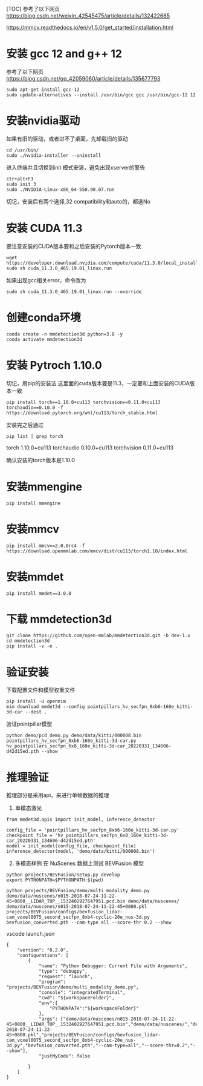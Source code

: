 [TOC] 
参考了以下网页
https://blog.csdn.net/weixin_42545475/article/details/132422665

https://mmcv.readthedocs.io/en/v1.5.0/get_started/installation.html

# 安装 gcc 12 and g++ 12
参考了以下网页
https://blog.csdn.net/qq_42059060/article/details/135677793
```
sudo apt-get install gcc-12
sudo update-alternatives --install /usr/bin/gcc gcc /usr/bin/gcc-12 12
``` 

# 安装nvidia驱动
如果有旧的驱动，或者进不了桌面，先卸载旧的驱动
```
cd /usr/bin/
sudo ./nvidia-installer --uninstall
```
进入终端并且切换到init 模式安装，避免出现xserver的警告
```
ctr+alt+F3
sudo init 3
sudo ./NVIDIA-Linux-x86_64-550.90.07.run
```
切记，安装后有两个选择,32 compatibility和auto的，都选No

# 安装 CUDA 11.3
要注意安装的CUDA版本要和之后安装的Pytorch版本一致
```
wget https://developer.download.nvidia.com/compute/cuda/11.3.0/local_installers/cuda_11.3.0_465.19.01_linux.run
sudo sh cuda_11.3.0_465.19.01_linux.run
```

如果出现gcc相关error，命令改为
```
sudo sh cuda_11.3.0_465.19.01_linux.run --override
```

# 创建conda环境
```
conda create -n mmdetection3d python=3.8 -y
conda activate mmdetection3d
```

# 安装 Pytroch 1.10.0
切记，用pip的安装法 这里面的cuda版本要是11.3，一定要和上面安装的CUDA版本一致
```
pip install torch==1.10.0+cu113 torchvision==0.11.0+cu113 torchaudio==0.10.0 -f https://download.pytorch.org/whl/cu113/torch_stable.html

```

安装完之后通过
```
pip list | grep torch

```
torch                                1.10.0+cu113
torchaudio                           0.10.0+cu113
torchvision                          0.11.0+cu113

确认安装的torch版本是1.10.0



# 安装mmengine
```
pip install mmengine
```

# 安装mmcv
```
pip install mmcv==2.0.0rc4 -f https://download.openmmlab.com/mmcv/dist/cu113/torch1.10/index.html
```

# 安装mmdet
```
pip install mmdet==3.0.0
```

# 下载 mmdetection3d
```
git clone https://github.com/open-mmlab/mmdetection3d.git -b dev-1.x
cd mmdetection3d
pip install -v -e .
```

# 验证安装
下载配置文件和模型权重文件
```
pip install -U openmim
mim download mmdet3d --config pointpillars_hv_secfpn_8xb6-160e_kitti-3d-car --dest .
```
验证pointpillar模型
```
python demo/pcd_demo.py demo/data/kitti/000008.bin pointpillars_hv_secfpn_8xb6-160e_kitti-3d-car.py hv_pointpillars_secfpn_6x8_160e_kitti-3d-car_20220331_134606-d42d15ed.pth --show
```


#  推理验证
推理部分是采用api，来进行单帧数据的推理

1. 单模态激光
```
from mmdet3d.apis import init_model, inference_detector

config_file = 'pointpillars_hv_secfpn_8xb6-160e_kitti-3d-car.py'
checkpoint_file = 'hv_pointpillars_secfpn_6x8_160e_kitti-3d-car_20220331_134606-d42d15ed.pth'
model = init_model(config_file, checkpoint_file)
inference_detector(model, 'demo/data/kitti/000008.bin')
```

2. 多模态样例
在 NuScenes 数据上测试 BEVFusion 模型
```
python projects/BEVFusion/setup.py develop
export PYTHONPATH=$PYTHONPATH:$(pwd)

python projects/BEVFusion/demo/multi_modality_demo.py demo/data/nuscenes/n015-2018-07-24-11-22-45+0800__LIDAR_TOP__1532402927647951.pcd.bin demo/data/nuscenes/ demo/data/nuscenes/n015-2018-07-24-11-22-45+0800.pkl projects/BEVFusion/configs/bevfusion_lidar-cam_voxel0075_second_secfpn_8xb4-cyclic-20e_nus-3d.py bevfusion_converted.pth --cam-type all --score-thr 0.2 --show
```

vscode launch.json
```
{
    "version": "0.2.0",
    "configurations": [
        {
            "name": "Python Debugger: Current File with Arguments",
            "type": "debugpy",
            "request": "launch",
            "program": "projects/BEVFusion/demo/multi_modality_demo.py",
            "console": "integratedTerminal",
            "cwd": "${workspaceFolder}",
            "env":{
                "PYTHONPATH":"${workspaceFolder}"
            },
            "args": ["demo/data/nuscenes/n015-2018-07-24-11-22-45+0800__LIDAR_TOP__1532402927647951.pcd.bin","demo/data/nuscenes/","demo/data/nuscenes/n015-2018-07-24-11-22-45+0800.pkl","projects/BEVFusion/configs/bevfusion_lidar-cam_voxel0075_second_secfpn_8xb4-cyclic-20e_nus-3d.py","bevfusion_converted.pth","--cam-type=all","--score-thr=0.2","--show"],
            "justMyCode": false

        }
    ]
}
```

